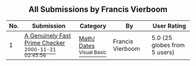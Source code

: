﻿<div align="center">

## All Submissions by Francis Vierboom

</div>

No.  | Submission | Category | By   | User Rating
---- | ---------- | -------- | ---- | -----------
1 | [A Genuinely Fast Prime Checker<br /><sup>2000-11-21 02:45:56</sup>](https://github.com/Planet-Source-Code/francis-vierboom-a-genuinely-fast-prime-checker__1-26170) | [Math/ Dates<br /><sup>Visual Basic</sup>](../ByCategory/math-dates__1-37.md) | Francis Vierboom | 5.0 (25 globes from 5 users)
